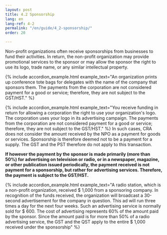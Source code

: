 ```yaml
---
layout: post
title: 4.2 Sponsorship
lang: en
lang-ref: 4-2
permalink: "/en/guide/4_2-sponsorship/"
order: 20

---
```

Non-profit organizations often receive sponsorships from businesses to fund their activities. In return, the non-profit organization may provide promotional services to the sponsor or may allow the sponsor the right to use its logo, trade name, or any similar intellectual property.

{% include accordion_example.html
example_text="An organization prints up conference tote bags for delegates with the name of the company that sponsors them. The payments from the corporation are not considered payment for a good or service; therefore, they are not subject to the GST/HST."
%}

{% include accordion_example.html
example_text="You receive funding in return for allowing a corporation the right to use your organization's logo. The corporation uses your logo in its advertising campaign. The payments from the corporation are not considered payment for a good or service; therefore, they are not subject to the GST/HST."
%}
In such cases, CRA does not consider the amount received by the NPO as a payment for goods or services. Sponsorship is therefore deemed not to be a payment for a supply. The GST and the PST therefore do not apply to this transaction.

**If however the payment by the sponsor is made primarily (more than 50%) for advertising on television or radio, or in a newspaper, magazine, or other publication issued periodically, the payment received is not payment for a sponsorship, but rather for advertising services. Therefore, the payment is subject to the GST/HST.**

{% include accordion_example.html
example_text="A radio station, which is a non-profit organization, received $ 1,000 from a sponsoring company. In recognition of the funds received, the organization will broadcast a 30-second advertisement for the company in question. This ad will run three times a day for the next four weeks. Such an advertising service is normally sold for $ 600. The cost of advertising represents 60% of the amount paid by the sponsor. Since the amount paid is for more than 50% of a radio advertising service, the GST and the QST apply to the entire $ 1,000 received under the sponsorship"
%}
